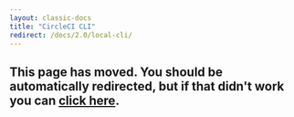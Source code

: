 ```yaml
---
layout: classic-docs
title: "CircleCI CLI"
redirect: /docs/2.0/local-cli/
---
```


<h2>This page has moved. You should be automatically redirected, but if that didn't work you can <a href="/docs/2.0/local-cli/">click here</a>.</h2>


